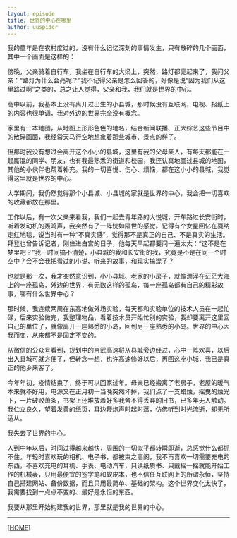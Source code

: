 ```yaml
---
layout: episode
title: 世界的中心在哪里
author: uuspider
---
```

我的童年是在农村度过的，没有什么记忆深刻的事情发生，只有散碎的几个画面，其中一个画面是这样的：

傍晚，父亲骑着自行车，我坐在自行车的大梁上，突然，路灯都亮起来了，我问父亲：“路灯为什么会亮呢？”我不记得父亲是怎么回答的，好像是说“因为我们从这里路过啊”之类的，总之让人觉得，父亲和我，我们就是世界的中心。

高中以前，我基本上没有离开过出生的小县城，那时候没有互联网，电视、报纸上的内容也很单调，我对外边的世界完全没有概念。

家里有一本地图，从地图上形形色色的地名，结合新闻联播、正大综艺这些节目中的散碎画面，我经常天马行空地想象着那些城市、景点的样子。

但那时我没有想过会离开这个小小的县城，这里有我的父母亲人，有每天都能在一起厮混的同学、朋友，也有我最熟悉的街道和校园，我还认真地画过县城的地图，其他的小伙伴也帮着补充。我的一切喜悦、伤心、烦恼，都在这小小的县城，我觉得这里就是世界的中心。

大学期间，我仍然觉得那个小县城、小县城的家就是世界的中心，我会把一切喜欢的收藏都放在那里。

工作以后，有一次父亲来看我，我们一起去青年路的大悦城，开车路过长安街时，听着发动机的轰鸣声，我突然有了一阵恍如隔世的感觉。记得有个女星回忆在戛纳走红地毯，说当时有一种“不真实感”，觉得那不是真正的自己、不是真实的生活。拜登也曾告诉记者，刚住进白宫的日子，他每天早起都要问一遍太太：“这不是在梦里吧？”我一时间搞不清楚，小县城的我和长安街的我，究竟是不是在同一个时空中？会不会我把看过的小说、听来的故事，和现实搞混了？

也就是那一次，我才突然意识到，小小县城、老家的小房子，就像漂浮在茫茫大海上的一座孤岛，外边的世界，有无数这样的孤岛，每一座孤岛都有自己的精彩故事，哪有什么世界中心？

那时候，我连续两周在东高地做外场实验，每天都和实验单位的技术人员在一起忙碌，后来实验做完，我整理物品，看着技术员开始忙别的实验，我却要离开这里回自己的单位了，就像离开一座熟悉的小岛，回到另一座熟悉的小岛。世界的中心因我而变，从来都不是固定不变的。

从微信的公众号看到，规划中的京武高速将从县城旁边经过，心中一阵欢喜，以后出入县城可就方便了，但转念一想，也许高速修好以后，再回这座小城，我已是真正的他乡来客了。

今年年初，疫情结束了，终于可以回家过年。母亲已经搬离了老房子，老屋的暖气本来就不好用，电源又在正月初一当晚突然坏掉，我们点了一支蜡烛，摇曳的烛光下，一片破败萧条，书架上还堆放着好多我舍不得丢弃的旧书，已多年无人触动。我伫立良久，望着发黄的纸页，耳边鞭炮声时起时落，仿佛听到时光流逝，却无所适从。

我失去了世界的中心。

人到中年以后，时间过得越来越快，周围的一切似乎都转瞬即逝，总感觉什么都抓不住。年轻时喜欢玩的相机、电子书，都被束之高阁，我不再喜欢一切需要充电的东西，不喜欢充电的耳机、手表、电动汽车，只读纸质书、只戴摇一摇就能开始工作的机械表，只用最便宜的签字笔和软皮本，也不信任互联网上的所谓永恒，坚持自己搭建网站、备份数据，而且只用最简单、基础的架构。这个世界变化太快了，我需要找到一点点不变的、最好是永恒的东西。

我要从那里开始构建我的世界，那里就是我的世界的中心。


***

[[HOME][episode]]

[episode]:http://about.uuspider.com/2019/06/02/episodeindex.html
